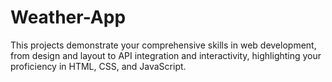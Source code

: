 # Weather-App
This projects demonstrate your comprehensive skills in web development, from design and layout to API integration and interactivity, highlighting your proficiency in HTML, CSS, and JavaScript.
